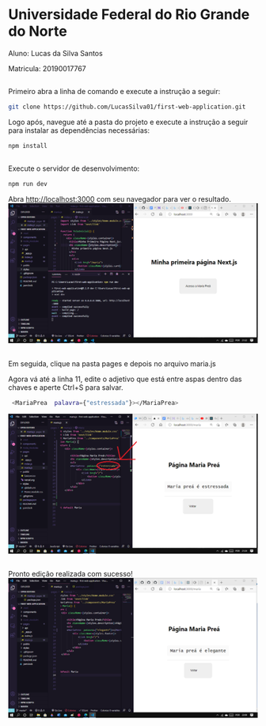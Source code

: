 # Universidade Federal do Rio Grande do Norte
 Aluno: Lucas da Silva Santos

 Matricula: 20190017767
## 

Primeiro abra a linha de comando e execute a instrução a seguir:
```bash
git clone https://github.com/LucasSilva01/first-web-application.git
```

Logo após, navegue até a pasta do projeto e execute a instrução a seguir para instalar as dependências necessárias:
```bash
npm install
```

##

Execute o servidor de desenvolvimento:

```bash
npm run dev
```

Abra [http://localhost:3000](http://localhost:3000) com seu navegador para ver o resultado.
![Bilby Stampede](https://github.com/LucasSilva01/first-web-application/blob/master/img/tela_inicial.png)

##

Em seguida, clique na pasta pages e depois no arquivo maria.js

Agora vá até a linha 11, edite o adjetivo que está entre aspas dentro das chaves e aperte Ctrl+S para salvar.
```bash
 <MariaPrea  palavra={"estressada"}></MariaPrea>
```
![Bilby Stampede](https://github.com/LucasSilva01/first-web-application/blob/master/img/alterar_adjetivo.png)

##

Pronto edição realizada com sucesso!
![Bilby Stampede](https://github.com/LucasSilva01/first-web-application/blob/master/img/editando_adjetivo.png)
